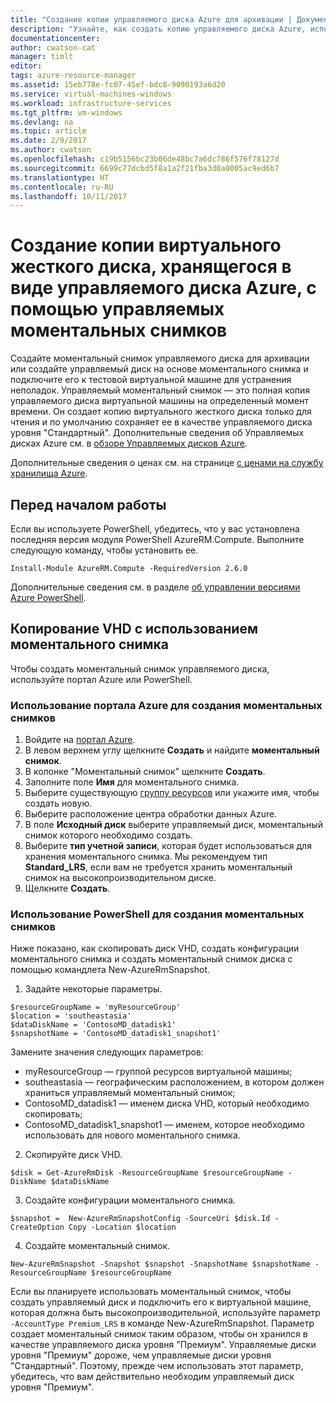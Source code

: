 ```yaml
---
title: "Создание копии управляемого диска Azure для архивации | Документация Майкрософт"
description: "Узнайте, как создать копию управляемого диска Azure, используемого для архивации или устранения неполадок с дисками."
documentationcenter: 
author: cwatson-cat
manager: timlt
editor: 
tags: azure-resource-manager
ms.assetid: 15eb778e-fc07-45ef-bdc8-9090193a6d20
ms.service: virtual-machines-windows
ms.workload: infrastructure-services
ms.tgt_pltfrm: vm-windows
ms.devlang: na
ms.topic: article
ms.date: 2/9/2017
ms.author: cwatson
ms.openlocfilehash: c19b5156bc23b06de48bc7a6dc786f576f78127d
ms.sourcegitcommit: 6699c77dcbd5f8a1a2f21fba3d0a0005ac9ed6b7
ms.translationtype: HT
ms.contentlocale: ru-RU
ms.lasthandoff: 10/11/2017
---
```

# <a name="create-a-copy-of-a-vhd-stored-as-an-azure-managed-disk-by-using-managed-snapshots"></a>Создание копии виртуального жесткого диска, хранящегося в виде управляемого диска Azure, с помощью управляемых моментальных снимков
Создайте моментальный снимок управляемого диска для архивации или создайте управляемый диск на основе моментального снимка и подключите его к тестовой виртуальной машине для устранения неполадок. Управляемый моментальный снимок — это полная копия управляемого диска виртуальной машины на определенный момент времени. Он создает копию виртуального жесткого диска только для чтения и по умолчанию сохраняет ее в качестве управляемого диска уровня "Стандартный". Дополнительные сведения об Управляемых дисках Azure см. в [обзоре Управляемых дисков Azure](managed-disks-overview.md?toc=%2fazure%2fvirtual-machines%2fwindows%2ftoc.json).

Дополнительные сведения о ценах см. на странице [с ценами на службу хранилища Azure](https://azure.microsoft.com/pricing/details/managed-disks/). 

## <a name="before-you-begin"></a>Перед началом работы
Если вы используете PowerShell, убедитесь, что у вас установлена последняя версия модуля PowerShell AzureRM.Compute. Выполните следующую команду, чтобы установить ее.

```
Install-Module AzureRM.Compute -RequiredVersion 2.6.0
```
Дополнительные сведения см. в разделе [об управлении версиями Azure PowerShell](/powershell/azure/overview).

## <a name="copy-the-vhd-with-a-snapshot"></a>Копирование VHD с использованием моментального снимка
Чтобы создать моментальный снимок управляемого диска, используйте портал Azure или PowerShell.

### <a name="use-azure-portal-to-take-a-snapshot"></a>Использование портала Azure для создания моментальных снимков 

1. Войдите на [портал Azure](https://portal.azure.com).
2. В левом верхнем углу щелкните **Создать** и найдите **моментальный снимок**.
3. В колонке "Моментальный снимок" щелкните **Создать**.
4. Заполните поле **Имя** для моментального снимка.
5. Выберите существующую [группу ресурсов](../../azure-resource-manager/resource-group-overview.md#resource-groups) или укажите имя, чтобы создать новую. 
6. Выберите расположение центра обработки данных Azure.  
7. В поле **Исходный диск** выберите управляемый диск, моментальный снимок которого необходимо создать.
8. Выберите **тип учетной записи**, которая будет использоваться для хранения моментального снимка. Мы рекомендуем тип **Standard_LRS**, если вам не требуется хранить моментальный снимок на высокопроизводительном диске.
9. Щелкните **Создать**.

### <a name="use-powershell-to-take-a-snapshot"></a>Использование PowerShell для создания моментальных снимков
Ниже показано, как скопировать диск VHD, создать конфигурации моментального снимка и создать моментальный снимок диска с помощью командлета New-AzureRmSnapshot<!--Add link to cmdlet when available-->. 

1. Задайте некоторые параметры. 

 ```azurepowershell-interactive
$resourceGroupName = 'myResourceGroup' 
$location = 'southeastasia' 
$dataDiskName = 'ContosoMD_datadisk1' 
$snapshotName = 'ContosoMD_datadisk1_snapshot1'  
```
  Замените значения следующих параметров:
  -  myResourceGroup — группой ресурсов виртуальной машины;
  -  southeastasia — географическим расположением, в котором должен храниться управляемый моментальный снимок; <!---How do you look these up? -->
  -  ContosoMD_datadisk1 — именем диска VHD, который необходимо скопировать;
  -  ContosoMD_datadisk1_snapshot1 — именем, которое необходимо использовать для нового моментального снимка.

2. Скопируйте диск VHD.

 ```azurepowershell-interactive
$disk = Get-AzureRmDisk -ResourceGroupName $resourceGroupName -DiskName $dataDiskName 
```
3. Создайте конфигурации моментального снимка. 

 ```azurepowershell-interactive
$snapshot =  New-AzureRmSnapshotConfig -SourceUri $disk.Id -CreateOption Copy -Location $location 
```
4. Создайте моментальный снимок.

 ```azurepowershell-interactive
New-AzureRmSnapshot -Snapshot $snapshot -SnapshotName $snapshotName -ResourceGroupName $resourceGroupName 
```
Если вы планируете использовать моментальный снимок, чтобы создать управляемый диск и подключить его к виртуальной машине, которая должна быть высокопроизводительной, используйте параметр `-AccountType Premium_LRS` в команде New-AzureRmSnapshot. Параметр создает моментальный снимок таким образом, чтобы он хранился в качестве управляемого диска уровня "Премиум". Управляемые диски уровня "Премиум" дороже, чем управляемые диски уровня "Стандартный". Поэтому, прежде чем использовать этот параметр, убедитесь, что вам действительно необходим управляемый диск уровня "Премиум".


